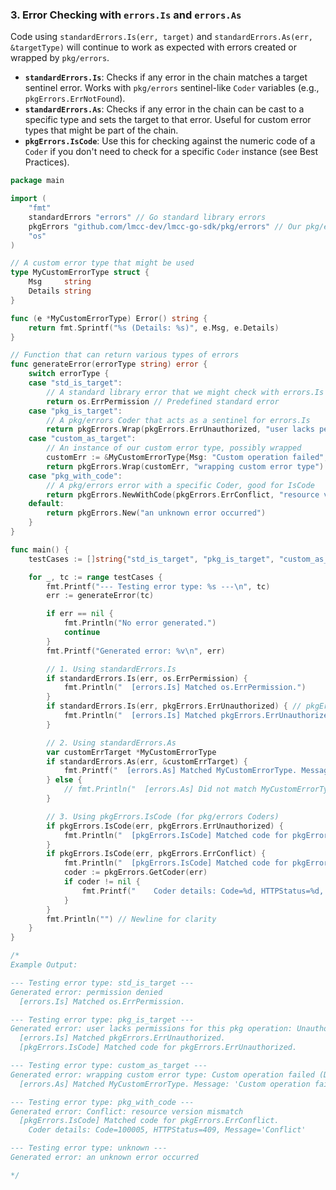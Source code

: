 <!--
 * Author: Martin <lmccc.dev@gmail.com>
 * Co-Author: AI Assistant
 * Description: This document was collaboratively developed by Martin and AI Assistant.
-->

### 3. Error Checking with `errors.Is` and `errors.As`

Code using `standardErrors.Is(err, target)` and `standardErrors.As(err, &targetType)` will continue to work as expected with errors created or wrapped by `pkg/errors`.

- **`standardErrors.Is`**: Checks if any error in the chain matches a target sentinel error. Works with `pkg/errors` sentinel-like `Coder` variables (e.g., `pkgErrors.ErrNotFound`).
- **`standardErrors.As`**: Checks if any error in the chain can be cast to a specific type and sets the target to that error. Useful for custom error types that might be part of the chain.
- **`pkgErrors.IsCode`**: Use this for checking against the numeric code of a `Coder` if you don't need to check for a specific `Coder` instance (see Best Practices).

```go
package main

import (
	"fmt"
	standardErrors "errors" // Go standard library errors
	pkgErrors "github.com/lmcc-dev/lmcc-go-sdk/pkg/errors" // Our pkg/errors
	"os"
)

// A custom error type that might be used
type MyCustomErrorType struct {
	Msg     string
	Details string
}

func (e *MyCustomErrorType) Error() string {
	return fmt.Sprintf("%s (Details: %s)", e.Msg, e.Details)
}

// Function that can return various types of errors
func generateError(errorType string) error {
	switch errorType {
	case "std_is_target":
		// A standard library error that we might check with errors.Is
		return os.ErrPermission // Predefined standard error
	case "pkg_is_target":
		// A pkg/errors Coder that acts as a sentinel for errors.Is
		return pkgErrors.Wrap(pkgErrors.ErrUnauthorized, "user lacks permissions for this pkg operation")
	case "custom_as_target":
		// An instance of our custom error type, possibly wrapped
		customErr := &MyCustomErrorType{Msg: "Custom operation failed", Details: "Database constraint violation"}
		return pkgErrors.Wrap(customErr, "wrapping custom error type")
	case "pkg_with_code":
		// A pkg/errors error with a specific Coder, good for IsCode
		return pkgErrors.NewWithCode(pkgErrors.ErrConflict, "resource version mismatch")
	default:
		return pkgErrors.New("an unknown error occurred")
	}
}

func main() {
	testCases := []string{"std_is_target", "pkg_is_target", "custom_as_target", "pkg_with_code", "unknown"}

	for _, tc := range testCases {
		fmt.Printf("--- Testing error type: %s ---\n", tc)
		err := generateError(tc)

		if err == nil {
			fmt.Println("No error generated.")
			continue
		}
		fmt.Printf("Generated error: %v\n", err)

		// 1. Using standardErrors.Is
		if standardErrors.Is(err, os.ErrPermission) {
			fmt.Println("  [errors.Is] Matched os.ErrPermission.")
		}
		if standardErrors.Is(err, pkgErrors.ErrUnauthorized) { // pkgErrors.ErrUnauthorized is a Coder, also acts as a sentinel
			fmt.Println("  [errors.Is] Matched pkgErrors.ErrUnauthorized.")
		}

		// 2. Using standardErrors.As
		var customErrTarget *MyCustomErrorType
		if standardErrors.As(err, &customErrTarget) {
			fmt.Printf("  [errors.As] Matched MyCustomErrorType. Message: '%s', Details: '%s'\n", customErrTarget.Msg, customErrTarget.Details)
		} else {
			// fmt.Println("  [errors.As] Did not match MyCustomErrorType.")
		}

		// 3. Using pkgErrors.IsCode (for pkg/errors Coders)
		if pkgErrors.IsCode(err, pkgErrors.ErrUnauthorized) {
			fmt.Println("  [pkgErrors.IsCode] Matched code for pkgErrors.ErrUnauthorized.")
		}
		if pkgErrors.IsCode(err, pkgErrors.ErrConflict) {
			fmt.Println("  [pkgErrors.IsCode] Matched code for pkgErrors.ErrConflict.")
			coder := pkgErrors.GetCoder(err)
			if coder != nil {
				fmt.Printf("    Coder details: Code=%d, HTTPStatus=%d, Message='%s'\n", coder.Code(), coder.HTTPStatus(), coder.String())
			}
		}
		fmt.Println("") // Newline for clarity
	}
}

/*
Example Output:

--- Testing error type: std_is_target ---
Generated error: permission denied
  [errors.Is] Matched os.ErrPermission.

--- Testing error type: pkg_is_target ---
Generated error: user lacks permissions for this pkg operation: Unauthorized
  [errors.Is] Matched pkgErrors.ErrUnauthorized.
  [pkgErrors.IsCode] Matched code for pkgErrors.ErrUnauthorized.

--- Testing error type: custom_as_target ---
Generated error: wrapping custom error type: Custom operation failed (Details: Database constraint violation)
  [errors.As] Matched MyCustomErrorType. Message: 'Custom operation failed', Details: 'Database constraint violation'

--- Testing error type: pkg_with_code ---
Generated error: Conflict: resource version mismatch
  [pkgErrors.IsCode] Matched code for pkgErrors.ErrConflict.
    Coder details: Code=100005, HTTPStatus=409, Message='Conflict'

--- Testing error type: unknown ---
Generated error: an unknown error occurred

*/
``` 